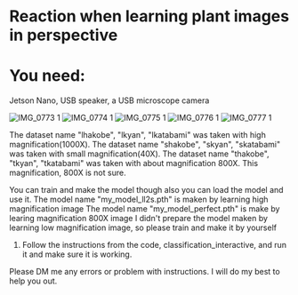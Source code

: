 # Reaction when learning plant images in perspective

# You need:
Jetson Nano, USB speaker, a USB microscope camera

![IMG_0773 1](https://user-images.githubusercontent.com/69246274/110749671-c78afa00-8284-11eb-91cf-ce038852e37b.JPG)
![IMG_0774 1](https://user-images.githubusercontent.com/69246274/110749771-e25d6e80-8284-11eb-9185-fe12abd3b71f.JPG)
![IMG_0775 1](https://user-images.githubusercontent.com/69246274/110749822-ef7a5d80-8284-11eb-992f-eee2c26d7fcc.JPG)
![IMG_0776 1](https://user-images.githubusercontent.com/69246274/110749857-fe611000-8284-11eb-9143-38a483a4fc7d.JPG)
![IMG_0777 1](https://user-images.githubusercontent.com/69246274/110749889-091ba500-8285-11eb-853f-99af261f2405.JPG)


The dataset name "lhakobe", "lkyan", "lkatabami" was taken with high magnification(1000X).
The dataset name "shakobe", "skyan", "skatabami" was taken with small magnification(40X).
The dataset name "thakobe", "tkyan", "tkatabami" was taken with about magnification 800X. This magnification, 800X is not sure.

You can train and make the model though also you can load the model and use it.
The model name "my_model_ll2s.pth" is maken by learning high magnification image
The model name "my_model_perfect.pth" is make by learing magnification 800X image
I didn't prepare the model maken by learning low magnification image, so please train and make it by yourself

1. Follow the instructions from the code, classification_interactive, and run it and make sure it is working.


Please DM me any errors or problem with instructions. I will do my best to help you out.

